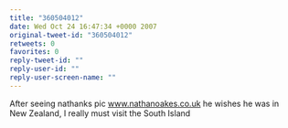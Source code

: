 ```yaml
---
title: "360504012"
date: Wed Oct 24 16:47:34 +0000 2007
original-tweet-id: "360504012"
retweets: 0
favorites: 0
reply-tweet-id: ""
reply-user-id: ""
reply-user-screen-name: ""
---
```

After seeing nathanks pic <a href="https://www.nathanoakes.co.uk">www.nathanoakes.co.uk</a> he wishes he was in New Zealand, I really must visit the South Island
